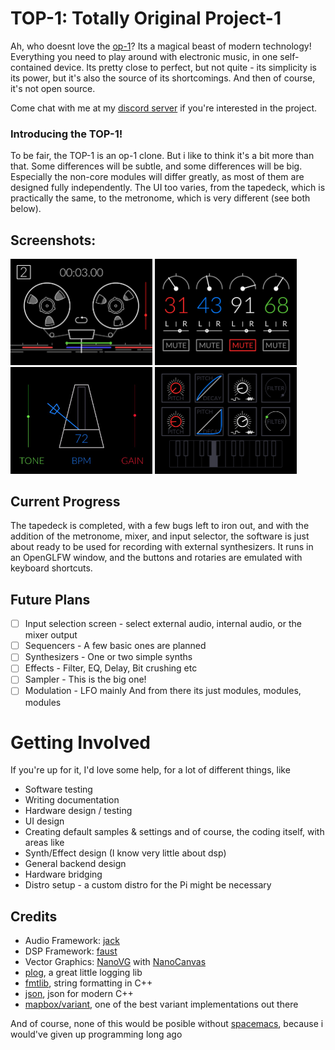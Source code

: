# TOP-1: **T**otally **O**riginal **P**roject-**1**

Ah, who doesnt love the [op-1](teenage.engineering/products/op-1)? Its a magical beast of modern technology! Everything you need to play around with electronic music, in one self-contained device. Its pretty close to perfect, but not quite - its simplicity is its power, but it's also the source of its shortcomings. And then of course, it's not open source.

Come chat with me at my [discord server](https://discord.gg/4cV9Ucz) if you're interested in the project.

### Introducing the TOP-1!  
To be fair, the TOP-1 is an op-1 clone. But i like to think it's a bit more than that. Some differences will be subtle, and some differences will be big. Especially the non-core modules will differ greatly, as most of them are designed fully independently. The UI too varies, from the tapedeck, which is practically the same, to the metronome, which is very different (see both below).

## Screenshots:  
<img src="doc/images/tapedeck.png" width="45%" alt="Tapedeck"> <img src="doc/images/mixer.png" width="45%" alt="Mixer">
<img src="doc/images/metronome.gif" width="45%" alt="Metronome"> <img src="doc/images/simple-drums.png" width="45%" alt="Drum Synth">

## Current Progress  
The tapedeck is completed, with a few bugs left to iron out, and with the addition of the metronome, mixer, and input selector, the software is just about ready to be used for recording with external synthesizers. It runs in an OpenGLFW window, and the buttons and rotaries are emulated with keyboard shortcuts.

## Future Plans
 - [ ] Input selection screen - select external audio, internal audio, or the mixer output
 - [ ] Sequencers - A few basic ones are planned
 - [ ] Synthesizers - One or two simple synths
 - [ ] Effects - Filter, EQ, Delay, Bit crushing etc
 - [ ] Sampler - This is the big one!
 - [ ] Modulation - LFO mainly
And from there its just modules, modules, modules

# Getting Involved
If you're up for it, I'd love some help, for a lot of different things, like
 - Software testing
 - Writing documentation
 - Hardware design / testing
 - UI design
 - Creating default samples & settings
and of course, the coding itself, with areas like
 - Synth/Effect design (I know very little about dsp)
 - General backend design
 - Hardware bridging
 - Distro setup - a custom distro for the Pi might be necessary

## Credits
 - Audio Framework: [jack](http://jackaudio.org/)
 - DSP Framework: [faust](http://faust.grame.fr/)
 - Vector Graphics: [NanoVG](https://github.com/memononen/nanovg) with [NanoCanvas](https://github.com/Geequlim/NanoCanvas)
 - [plog](https://github.com/SergiusTheBest/plog), a great little logging lib
 - [fmtlib](http://fmtlib.net), string formatting in C++
 - [json](https://github.com/nlohmann/json/), json for modern C++
 - [mapbox/variant](https://github.com/mapbox/variant), one of the best variant implementations out there

And of course, none of this would be posible without [spacemacs](http://spacemacs.org/), because i would've given up programming long ago

